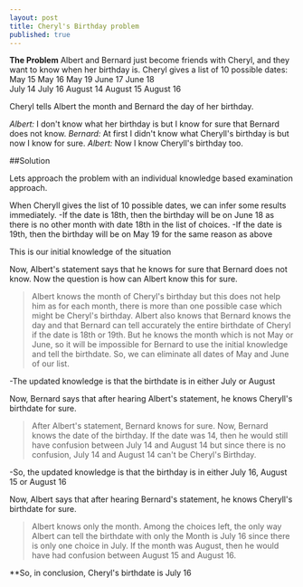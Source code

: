 ```yaml
---
layout: post
title: Cheryl's Birthday problem
published: true
---
```


**The Problem**
Albert and Bernard just become friends with Cheryl, and they want to know when her birthday is. Cheryl gives a list of 10 possible dates:
May 15	     May 16	     May 19
June 17		 June 18     
July 14		 July 16
August 14 	 August 15 	  August 16

Cheryl tells Albert the month and Bernard the day of her birthday.

*Albert:* I don't know what her birthday is but I know for sure that Bernard does not know.
*Bernard:* At first I didn't know what Cheryll's birthday is but now I know for sure.
*Albert:* Now I know Cheryll's birthday too.


##Solution

Lets approach the problem with an individual knowledge based examination approach.

When Cheryll gives the list of 10 possible dates, we can infer some results immediately.
-If the date is 18th, then the birthday will be on June 18 as there is no other month with date 18th in the list of choices.
-If the date is 19th, then the birthday will be on May 19 for the same reason as above

This is our initial knowledge of the situation

Now, Albert's statement says that he knows for sure that Bernard does not know.
Now the question is how can Albert know this for sure. 
> Albert knows the month of Cheryl's birthday but this does not help him as for each month, there is more than one possible case which might be Cheryl's birthday. Albert also knows that Bernard knows the day and that Bernard can tell accurately the entire birthdate of Cheryl if the date is 18th or 19th. But he knows the month which is not May or June, so it will be impossible for Bernard to use the initial knowledge and tell the birthdate. So, we can eliminate all dates of May and June of our list.

-The updated knowledge is that the birthdate is in either July or August

Now, Bernard says that after hearing Albert's statement, he knows Cheryll's birthdate for sure.

> After Albert's statement, Bernard knows for sure. Now, Bernard knows the date of the birthday. If the date was 14, then he would still have confusion between July 14 and August 14 but since there is no confusion, July 14 and August 14 can't be Cheryl's Birthday.

-So, the updated knowledge is that the birthday is in either July 16, August 15 or August 16

Now, Albert says that after hearing Bernard's statement, he knows Cheryll's birthdate for sure.

> Albert knows only the month. Among the choices left, the only way Albert can tell the birthdate with only the Month is July 16 since there is only one choice in July. If the month was August, then he would have had confusion between August 15 and August 16.

**So, in conclusion, Cheryl's birthdate is July 16

